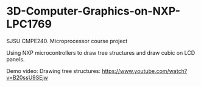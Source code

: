 # 3D-Computer-Graphics-on-NXP-LPC1769
SJSU CMPE240. Microprocessor course project


Using NXP microcontrollers to draw tree structures and draw cubic on LCD panels.

Demo video: Drawing tree structures: https://www.youtube.com/watch?v=B20ssU9SEjw

